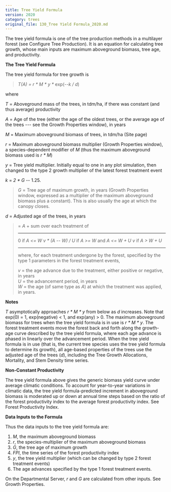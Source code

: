 ```yaml
---
title: Tree Yield Formula
version: 2020
category: trees
original_file: 130_Tree Yield Formula_2020.md
---
```


The tree yield formula is one of the tree production methods in a
multilayer forest (see Configure Tree Production). It is an equation
for calculating tree growth, whose main inputs are maximum aboveground
biomass, tree age, and productivity.

**The Tree Yield Formula**

The tree yield formula for tree growth is

> *T(A) = r * M * y \** exp(*--k / d*)

where

*T* = Aboveground mass of the trees, in tdm/ha, if there was constant
(and thus average) productivity

*A* = Age of the tree (either the age of the oldest trees, or the
average age of the trees --- see the Growth
Properties window), in years

*M* = Maximum aboveground biomass of trees, in tdm/ha
(Site page)

*r* = Maximum aboveground biomass multiplier (Growth
Properties window), a species-dependent
modifier of *M* (thus the maximum aboveground biomass used is *r * M*)

*y* = Tree yield multiplier. Initially equal to one in any plot
simulation, then changed to the type 2 growth multiplier of the latest
forest treatment event

*k* = *2 * G* -- 1.25.

> *G* = Tree age of maximum growth, in years (Growth
> Properties window, expressed as a
> multiplier of the maximum aboveground biomass plus a constant). This
> is also usually the age at which the canopy closes.

*d* = Adjusted age of the trees, in years

> = *A* + sum over each treatment of
> 
>   --------------------- -- --------------------------------
>   0                        if *A <= W*
>   *v * (A -- W) / U*      if *A >= W* and *A <= W + U*
>   *v*                      if *A > W + U*
>   --------------------- -- --------------------------------
> 
> where, for each treatment undergone by the forest, specified by the
> type 1 parameters in the forest treatment events,
> 
> *v* = the age advance due to the treatment, either positive or
> negative, in years\
> *U* = the advancement period, in years\
> *W* = the age (of same type as *A*) at which the treatment was
> applied, in years.

**Notes**

*T* asymptotically approaches *r * M * y* from below as *d* increases.
Note that exp(0) = 1, exp(negative) < 1, and exp(any) > 0. The maximum
aboveground biomass for trees when the tree yield formula is in use is
*r * M * y*. The forest treatment events move the forest back and
forth along the growth-age curve described by the tree yield formula,
where each age advance is phased in linearly over the advancement
period. When the tree yield formula is in use (that is, the current tree
species uses the tree yield formula to determine its growth), all
age-based properties of the trees use the adjusted age of the trees
(*d*), including the Tree Growth
Allocations,
Mortality, and Stem Density
time series.

**Non-Constant Productivity**

The tree yield formula above gives the generic biomass yield curve under
average climatic conditions. To account for year-to-year variations in
climatic data, the tree yield formula-predicted increment in aboveground
biomass is moderated up or down at annual time steps based on the ratio
of the forest productivity index to the average forest productivity
index. See Forest Productivity
Index.

**Data Inputs to the Formula**

Thus the data inputs to the tree yield formula are:

1.  *M*, the maximum aboveground biomass
2.  *r*, the species-multiplier of the maximum aboveground biomass
3.  *G*, the tree age of maximum growth
4.  *FPI*, the time series of the forest productivity index
5.  *y*, the tree yield multiplier (which can be changed by type 2
    forest treatment events)
6.  The age advances specified by the type 1 forest treatment events.

On the Departmental Server, *r* and *G*
are calculated from other inputs. See Growth
Properties.
